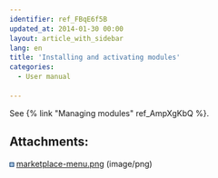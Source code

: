 ```yaml
---
identifier: ref_FBqE6f5B
updated_at: 2014-01-30 00:00
layout: article_with_sidebar
lang: en
title: 'Installing and activating modules'
categories:
  - User manual

---
```



See {% link "Managing modules" ref_AmpXgKbQ %}.

## Attachments:

![](images/icons/bullet_blue.gif) [marketplace-menu.png]({{site.baseurl}}/attachments/6389766/6586369.png) (image/png)